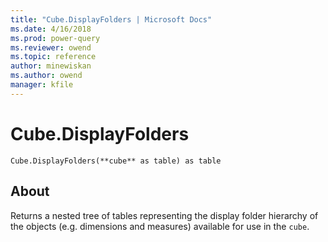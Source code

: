 ```yaml
---
title: "Cube.DisplayFolders | Microsoft Docs"
ms.date: 4/16/2018
ms.prod: power-query
ms.reviewer: owend
ms.topic: reference
author: minewiskan
ms.author: owend
manager: kfile
---
```

# Cube.DisplayFolders
`Cube.DisplayFolders(**cube** as table) as table`

## About
Returns a nested tree of tables representing the display folder hierarchy of the objects (e.g. dimensions and measures) available for use in the `cube`.

